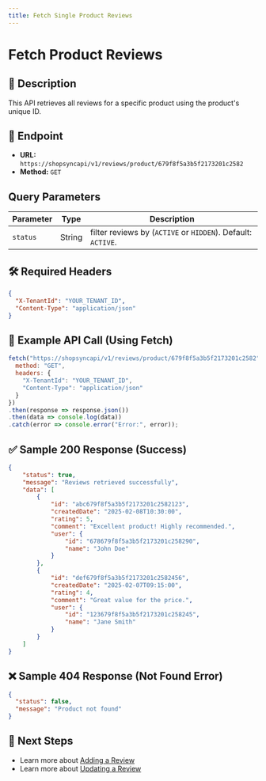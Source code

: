 ```yaml
---
title: Fetch Single Product Reviews
---
```


# Fetch Product Reviews

## 📌 Description
This API retrieves all reviews for a specific product using the product's unique ID.

## 🔗 Endpoint
- **URL:** `https://shopsyncapi/v1/reviews/product/679f8f5a3b5f2173201c2582`
- **Method:** `GET`

## Query Parameters

| Parameter            | Type   | Description |
|----------------------|--------|-------------|
| `status` | String | filter reviews by (`ACTIVE` or `HIDDEN`). Default: `ACTIVE`. |

## 🛠️ Required Headers
```json
{
  "X-TenantId": "YOUR_TENANT_ID",
  "Content-Type": "application/json"
}
```

## 📡 Example API Call (Using Fetch)
```javascript
fetch("https://shopsyncapi/v1/reviews/product/679f8f5a3b5f2173201c2582", {
  method: "GET",
  headers: {
    "X-TenantId": "YOUR_TENANT_ID",
    "Content-Type": "application/json"
  }
})
.then(response => response.json())
.then(data => console.log(data))
.catch(error => console.error("Error:", error));
```

## ✅ Sample 200 Response (Success)
```json
{
    "status": true,
    "message": "Reviews retrieved successfully",
    "data": [
        {
            "id": "abc679f8f5a3b5f2173201c2582123",
            "createdDate": "2025-02-08T10:30:00",
            "rating": 5,
            "comment": "Excellent product! Highly recommended.",
            "user": {
                "id": "678679f8f5a3b5f2173201c258290",
                "name": "John Doe"
            }
        },
        {
            "id": "def679f8f5a3b5f2173201c2582456",
            "createdDate": "2025-02-07T09:15:00",
            "rating": 4,
            "comment": "Great value for the price.",
            "user": {
                "id": "123679f8f5a3b5f2173201c258245",
                "name": "Jane Smith"
            }
        }
    ]
}
```

## ❌ Sample 404 Response (Not Found Error)
```json
{
  "status": false,
  "message": "Product not found"
}
```

## 🔗 Next Steps
- Learn more about [Adding a Review](./add-review.md)
- Learn more about [Updating a Review](./hide-review.md)